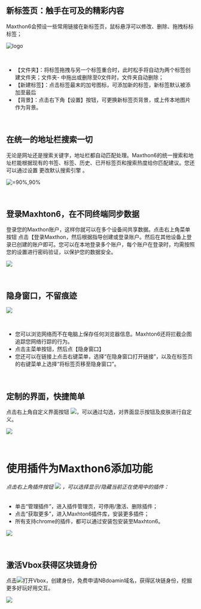 ## 新标签页：触手在可及的精彩内容

Maxthon6会预设一些常用链接在新标签页，鼠标悬浮可以修改、删除、拖拽标标标签；

![logo](images/00-1.png)

&nbsp;  

- 【文件夹】：将标签拖拽与另一个标签重合时，此时松手将自动为两个标签创建文件夹；文件夹- 中拖出或删除至0文件时，文件夹自动删除；
- 【新建标签】：点击标签最末的加号图标，可添加新的标签，新标签默认被添加至最后
- 【背景】：点击右下角【设置】按钮，可更换新标签页背景，或上传本地图片作为背景。

&nbsp;  

## 在统一的地址栏搜索一切

无论是网址还是搜索关键字，地址栏都自动匹配处理。Maxthon6的统一搜索和地址栏能根据现有的书签、标签、历史、已开标签页和搜索热度给你匹配建议。您还可以通过设置 更改默认搜索引擎 。    

![](images/00-2.png "=90%,90%")

&nbsp;  

## 登录Maxhton6，在不同终端同步数据

登录您的Maxthon账户，这样你就可以在多个设备间共享数据。点击右上角菜单按钮  点击【登录Maxthon，然后根据指导创建或登录账户。然后在其他设备上登录已创建的账户即可。您可以在本地登录多个账户，每个账户在登录时，均需按照您的设置进行密码验证，以保护您的数据安全。 

![](images/00-3.png)

&nbsp;  

## 隐身窗口，不留痕迹

![](images/00-4.png)

&nbsp;  

- 您可以浏览网络而不在电脑上保存任何浏览器信息。Maxhton6还将拦截企图追踪您网络行踪的行为。
- 点击主菜单按钮，然后点【隐身窗口】
- 您还可以在链接上点击右键菜单，选择“在隐身窗口打开链接”，以及在标签页的右键菜单上选择“将标签页移至隐身窗口”。



&nbsp;  

## 定制的界面，快捷简单

点击右上角自定义界面按钮 ![](images/00-5.png )，可以通过勾选，对界面显示按钮及皮肤进行自定义。

![](images/00-6.png)

&nbsp;  

# 使用插件为Maxthon6添加功能

###### 点击右上角插件按钮 ![](images/00-7.png) ，可以选择显示/隐藏当前正在使用中的插件：

- 单击“管理插件”，进入插件管理页，可停用/激活、删除插件；
- 点击“获取更多”，进入Maxhton6插件库，安装更多插件；
- 所有支持chrome的插件，都可以通过安装包安装至Maxhton6。

![](images/00-8.png)

&nbsp;  

## 激活Vbox获得区块链身份

点击![](images/00-9.png)打开Vbox，创建身份，免费申请NBdoamin域名，获得区块链身份，挖掘更多好玩好用交互。

![](images/00-10.png)

&nbsp;  

